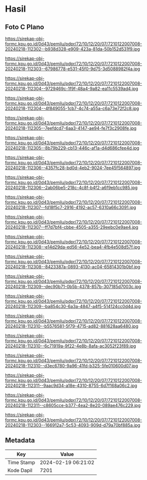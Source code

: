 # Hasil

## Foto C Plano

https://sirekap-obj-formc.kpu.go.id/0d43/pemilu/pdpr/72/10/12/20/07/7210122007008-20240218-112302--b938d328-e909-423a-81da-50b152d531f9.jpg

https://sirekap-obj-formc.kpu.go.id/0d43/pemilu/pdpr/72/10/12/20/07/7210122007008-20240218-112303--67986778-e531-45f0-9d75-3d5088982f4a.jpg

https://sirekap-obj-formc.kpu.go.id/0d43/pemilu/pdpr/72/10/12/20/07/7210122007008-20240218-112304--9729469c-1f9f-48a4-9a82-ea11c5539ad4.jpg

https://sirekap-obj-formc.kpu.go.id/0d43/pemilu/pdpr/72/10/12/20/07/7210122007008-20240218-112304--4f849055-1cb7-4c74-a55a-c6a73e72f2c8.jpg

https://sirekap-obj-formc.kpu.go.id/0d43/pemilu/pdpr/72/10/12/20/07/7210122007008-20240218-112305--7eefdcd7-6aa3-4147-ae94-fe7f3c2908fe.jpg

https://sirekap-obj-formc.kpu.go.id/0d43/pemilu/pdpr/72/10/12/20/07/7210122007008-20240218-112305--8b79b229-cb13-446c-af1a-d4d686cfee4d.jpg

https://sirekap-obj-formc.kpu.go.id/0d43/pemilu/pdpr/72/10/12/20/07/7210122007008-20240218-112306--4357fc28-bd0d-4eb2-9024-7ee45f564897.jpg

https://sirekap-obj-formc.kpu.go.id/0d43/pemilu/pdpr/72/10/12/20/07/7210122007008-20240218-112306--2ab06be5-218c-4c8f-b4f2-a6f9eb1cc985.jpg

https://sirekap-obj-formc.kpu.go.id/0d43/pemilu/pdpr/72/10/12/20/07/7210122007008-20240218-112307--fd18f5c7-2916-4192-ac57-6310a66c3091.jpg

https://sirekap-obj-formc.kpu.go.id/0d43/pemilu/pdpr/72/10/12/20/07/7210122007008-20240218-112307--ff7d7bf4-cbbe-4505-a355-29eebc0e9ae4.jpg

https://sirekap-obj-formc.kpu.go.id/0d43/pemilu/pdpr/72/10/12/20/07/7210122007008-20240218-112308--e14d29da-ed56-4e52-bea4-4fb4e508d57f.jpg

https://sirekap-obj-formc.kpu.go.id/0d43/pemilu/pdpr/72/10/12/20/07/7210122007008-20240218-112308--8423387a-0893-4130-ac04-65814301b0bf.jpg

https://sirekap-obj-formc.kpu.go.id/0d43/pemilu/pdpr/72/10/12/20/07/7210122007008-20240218-112309--dec90b71-0b5b-4378-857b-307185d7003c.jpg

https://sirekap-obj-formc.kpu.go.id/0d43/pemilu/pdpr/72/10/12/20/07/7210122007008-20240218-112309--ba854c30-6a3a-4847-a4f5-514124cc0d4d.jpg

https://sirekap-obj-formc.kpu.go.id/0d43/pemilu/pdpr/72/10/12/20/07/7210122007008-20240218-112310--b5576581-5f79-4715-ad82-881628aa6480.jpg

https://sirekap-obj-formc.kpu.go.id/0d43/pemilu/pdpr/72/10/12/20/07/7210122007008-20240218-112310--6c71919a-9f22-4e8b-8afa-ac3052f23f89.jpg

https://sirekap-obj-formc.kpu.go.id/0d43/pemilu/pdpr/72/10/12/20/07/7210122007008-20240218-112310--d3ec6780-9a96-41fd-b325-5fe010600d07.jpg

https://sirekap-obj-formc.kpu.go.id/0d43/pemilu/pdpr/72/10/12/20/07/7210122007008-20240218-112311--9aac9d34-a18e-4310-8755-6d7f168a06c2.jpg

https://sirekap-obj-formc.kpu.go.id/0d43/pemilu/pdpr/72/10/12/20/07/7210122007008-20240218-112311--c8605cce-b377-4ea2-8e20-089ae476c229.jpg

https://sirekap-obj-formc.kpu.go.id/0d43/pemilu/pdpr/72/10/12/20/07/7210122007008-20240218-112303--166912a7-5c53-4093-909d-d79a70bf885a.jpg


## Metadata

| Key        | Value               |
| ---------- | ------------------- |
| Time Stamp | 2024-02-19 06:21:02 |
| Kode Dapil | 7201                |



